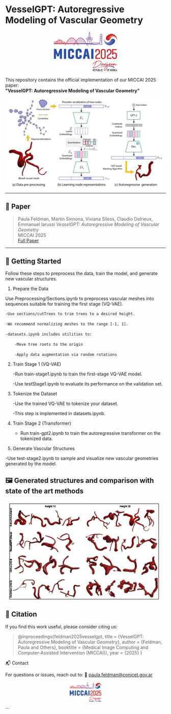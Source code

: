 # VesselGPT: Autoregressive Modeling of Vascular Geometry

<p align="center">
  <img src="assets/miccai2025-logo.png" alt="MICCAI 2025" width="200"/>
</p>

This repository contains the official implementation of our MICCAI 2025 paper:  
**"VesselGPT: Autoregressive Modeling of Vascular Geometry"**

<p align="center">
  <img src="assets/Fig1.jpg" width="600"/>
</p>


---

## 📄 Paper

> Paula Feldman, Martin Sinnona, Viviana Siless, Claudio Delrieux, Emmanuel Iarussi
> *VesselGPT: Autoregressive Modeling of Vascular Geometry*  
> MICCAI 2025  
> [Full Paper](https://arxiv.org/pdf/2505.13318v1)

---


## 🚀 Getting Started

Follow these steps to preprocess the data, train the model, and generate new vascular structures.

1. Prepare the Data

Use Preprocessing/Sections.ipynb to preprocess vascular meshes into sequences suitable for training the first stage (VQ-VAE).

    -Use sections/cutTrees to trim trees to a desired height.

    -We recommend normalizing meshes to the range [-1, 1].

    -datasets.ipynb includes utilities to:

        -Move tree roots to the origin

        -Apply data augmentation via random rotations

2. Train Stage 1 (VQ-VAE)

    -Run train-stage1.ipynb to train the first-stage VQ-VAE model.

    -Use testStage1.ipynb to evaluate its performance on the validation set.

3. Tokenize the Dataset

    -Use the trained VQ-VAE to tokenize your dataset.

    -This step is implemented in datasets.ipynb.

4. Train Stage 2 (Transformer)

    - Run train-gpt2.ipynb to train the autoregressive transformer on the tokenized data.

5. Generate Vascular Structures

-Use test-stage2.ipynb to sample and visualize new vascular geometries generated by the model.


## 🖼️ Generated structures and comparison with state of the art methods

<p align="center"> <img src="assets/resultados.png" width="700"/> </p>

## 📝 Citation

If you find this work useful, please consider citing us:


> @inproceedings{feldman2025vesselgpt,
>  title     = {VesselGPT: Autoregressive Modeling of Vascular Geometry},
>  author    = {Feldman, Paula and Others},
>  booktitle = {Medical Image Computing and Computer-Assisted Intervention (MICCAI)},
>  year      = {2025}
>}



📬 Contact

For questions or issues, reach out to: 📧 paula.feldman@conicet.gov.ar

<p align="center"> <img src="assets/miccai2025-logo.png" alt="MICCAI 2025" width="100"/> </p> ```